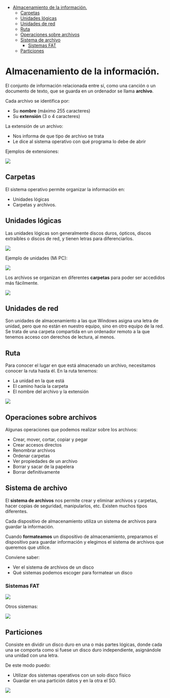 - [Almacenamiento de la información.](#almacenamiento-de-la-informaci%c3%b3n)
  - [Carpetas](#carpetas)
  - [Unidades lógicas](#unidades-l%c3%b3gicas)
  - [Unidades de red](#unidades-de-red)
  - [Ruta](#ruta)
  - [Operaciones sobre archivos](#operaciones-sobre-archivos)
  - [Sistema de archivo](#sistema-de-archivo)
    - [Sistemas FAT](#sistemas-fat)
  - [Particiones](#particiones)

# Almacenamiento de la información. 

El conjunto de información relacionada entre sí, como una canción o un documento de texto, que se guarda en un ordenador se llama **archivo**.

Cada archivo se identifica por:

- Su **nombre** (máximo 255 caracteres)
- Su **extensión** (3 o 4 caracteres)

La extensión de un archivo:

- Nos informa de que tipo de archivo se trata
- Le dice al sistema operativo con qué programa lo debe de abrir

Ejemplos de extensiones:

![](img/2019-09-24-08-48-40.png)

## Carpetas

El sistema operativo permite organizar la información en:

- Unidades lógicas
- Carpetas y archivos.

## Unidades lógicas

Las unidades lógicas son generalmente discos duros, ópticos, discos extraíbles o discos de red, y tienen letras para diferenciarlos.

![](img/2019-09-24-08-49-42.png)

Ejemplo de unidades (Mi PC):

![](img/2019-09-24-08-32-14.png)

Los archivos se organizan en diferentes **carpetas** para poder ser accedidos más fácilmente.

![](img/2019-09-17-08-31-42.png)

## Unidades de red

Son unidades de almacenamiento a las que Windows asigna una letra de unidad, pero que no están en nuestro equipo, sino en otro equipo de la red. Se trata de una carpeta compartida en un ordenador remoto a la que tenemos acceso con derechos de lectura, al menos.

## Ruta

Para conocer el lugar en que está almacenado un archivo, necesitamos conocer la ruta hasta él. En la ruta tenemos:

- La unidad en la que está
- El camino hacia la carpeta
- El nombre del archivo y la extensión

![](img/2019-09-17-08-32-36.png)

## Operaciones sobre archivos

Algunas operaciones que podemos realizar sobre los archivos:

- Crear, mover, cortar, copiar y pegar
- Crear accesos directos
- Renombrar archivos
- Ordenar carpetas
- Ver propiedades de un archivo
- Borrar y sacar de la papelera
- Borrar definitivamente

## Sistema de archivo

El **sistema de archivos** nos permite crear y eliminar archivos y carpetas, hacer copias de seguridad, manipularlos, etc. Existen muchos tipos diferentes.

Cada dispositivo de almacenamiento utiliza un sistema de archivos para guardar la información.

Cuando **formateamos** un dispositivo de almacenamiento, preparamos el dispositivo para guardar información y elegimos el sistema de archivos que queremos que utilice.

Conviene saber:

- Ver el sistema de archivos de un disco
- Qué sistemas podemos escoger para formatear un disco

### Sistemas FAT

![](img/2019-09-17-08-27-47.png)

Otros sistemas:

![](img/2019-09-17-08-28-37.png)

## Particiones

Consiste en dividir un disco duro en una o más partes lógicas, donde cada una se comporta como si fuese un disco duro independiente, asignándole una unidad con una letra.

De este modo puedo:

- Utilizar dos sistemas operativos con un solo disco físico
- Guardar en una partición datos y en la otra el SO.

![](img/2019-09-17-08-21-39.png)

